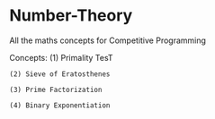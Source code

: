 # Number-Theory
All the maths concepts for Competitive Programming

 Concepts:
    (1) Primality TesT
    
    (2) Sieve of Eratosthenes
    
    (3) Prime Factorization
    
    (4) Binary Exponentiation
